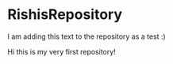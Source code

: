 # RishisRepository

I am adding this text to the repository as a test :)

Hi this is my very first repository! 
